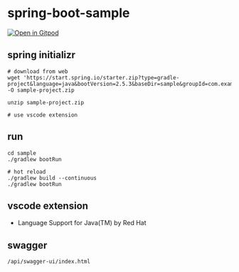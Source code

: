 # spring-boot-sample
[![Open in Gitpod](https://gitpod.io/button/open-in-gitpod.svg)](https://gitpod.io/#https://github.com/cn3ya/spring-boot-sample)

## spring initializr
```
# download from web
wget 'https://start.spring.io/starter.zip?type=gradle-project&language=java&bootVersion=2.5.3&baseDir=sample&groupId=com.example&artifactId=sample&name=sample&description=Demo%20project%20for%20Spring%20Boot&packageName=com.example.sample&packaging=jar&javaVersion=11&dependencies=web,lombok,mybatis,validation,quartz,actuator' -O sample-project.zip

unzip sample-project.zip

# use vscode extension
```

## run
```
cd sample
./gradlew bootRun

# hot reload
./gradlew build --continuous
./gradlew bootRun
```

## vscode extension
+ Language Support for Java(TM) by Red Hat

## swagger
```
/api/swagger-ui/index.html
```
